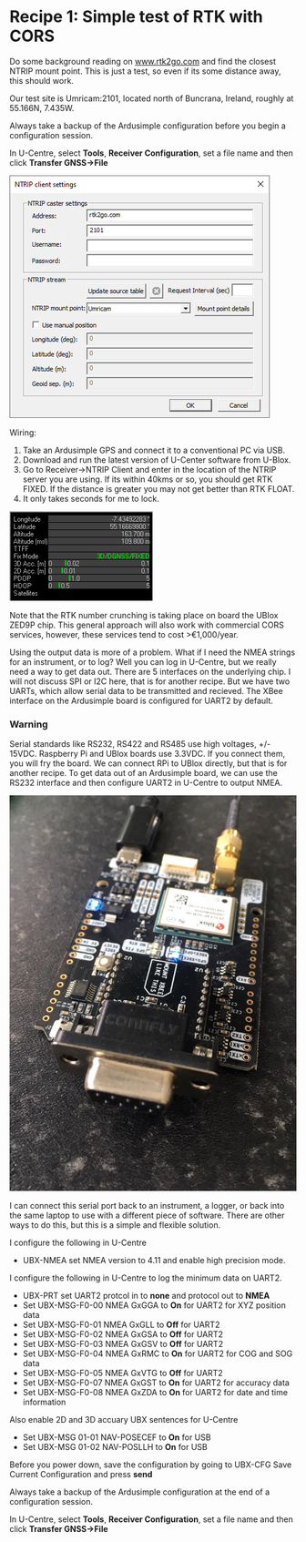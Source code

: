 # Recipe 1: Simple test of RTK with CORS

Do some background reading on www.rtk2go.com and find the closest NTRIP mount point. 
This is just a test, so even if its some distance away, this should work.

Our test site is Umricam:2101, located north of Buncrana, Ireland, roughly at 55.166N, 7.435W.

Always take a backup of the Ardusimple configuration before you begin a configuration session. 

In U-Centre, select **Tools**, **Receiver Configuration**, set a file name and then click **Transfer GNSS->File**

![](NTRIPClient.jpg)

Wiring:
1. Take an Ardusimple GPS and connect it to a conventional PC via USB.
2. Download and run the latest version of U-Center software from U-Blox.
3. Go to Receiver->NTRIP Client and enter in the location of the NTRIP server you are using. If its within 40kms or so, you should get RTK FIXED. If the distance is greater you may not get better than RTK FLOAT.
4. It only takes seconds for me to lock.

![](NTRIPClientData.jpg)

Note that the RTK number crunching is taking place on board the UBlox ZED9P chip.
This general approach will also work with commercial CORS services, however, these services tend to cost >€1,000/year.

Using the output data is more of a problem. What if I need the NMEA strings for an instrument, or to log? Well you can log in U-Centre, but we really need a way to get data out. There are 5 interfaces on the underlying chip. I will not discuss SPI or I2C here, that is for another recipe. But we have two UARTs, which allow serial data to be transmitted and recieved. The XBee interface on the Ardusimple board is configured for UART2 by default.  

### Warning
Serial standards like RS232, RS422 and RS485 use high voltages, +/- 15VDC. Raspberry Pi and UBlox boards use 3.3VDC. If you connect them, you will fry the board. We can connect RPi to UBlox directly, but that is for another recipe. To get data out of an Ardusimple board, we can use the RS232 interface and then configure UART2 in U-Centre to output NMEA.

![](ARdu-RS232.jpg)

I can connect this serial port back to an instrument, a logger, or back into the same laptop to use with a different piece of software. There are other ways to do this, but this is a simple and flexible solution.

I configure the following in U-Centre

- UBX-NMEA set NMEA version to 4.11 and enable high precision mode.

I configure the following in U-Centre to log the minimum data on UART2.

- UBX-PRT set UART2 protcol in to **none** and protocol out to **NMEA** 
- Set UBX-MSG-F0-00 NMEA GxGGA to **On** for UART2 for XYZ position data
- Set UBX-MSG-F0-01 NMEA GxGLL to **Off** for UART2
- Set UBX-MSG-F0-02 NMEA GxGSA to **Off** for UART2
- Set UBX-MSG-F0-03 NMEA GxGSV to **Off** for UART2
- Set UBX-MSG-F0-04 NMEA GxRMC to **On** for UART2 for COG and SOG data
- Set UBX-MSG-F0-05 NMEA GxVTG to **Off** for UART2
- Set UBX-MSG-F0-07 NMEA GxGST to **On** for UART2 for accuracy data
- Set UBX-MSG-F0-08 NMEA GxZDA to **On** for UART2 for date and time information

Also enable 2D and 3D accuary UBX sentences for U-Centre

- Set UBX-MSG 01-01 NAV-POSECEF to **On** for USB
- Set UBX-MSG 01-02 NAV-POSLLH to **On** for USB

Before you power down, save the configuration by going to UBX-CFG Save Current Configuration and press **send**

Always take a backup of the Ardusimple configuration at the end of a configuration session. 

In U-Centre, select **Tools**, **Receiver Configuration**, set a file name and then click **Transfer GNSS->File**

